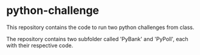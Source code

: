 # python-challenge
This repository contains the code to run two python challenges from class.

The repository contains two subfolder called 'PyBank' and 'PyPoll', each with their respective code.
